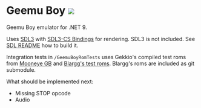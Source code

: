# Geemu Boy ![](https://github.com/jarkkopa/GeemuBoy/workflows/.NET%20Core/badge.svg?branch=build-action)
Geemu Boy emulator for .NET 9.

Uses [SDL3](https://www.libsdl.org/) with [SDL3-CS Bindings](https://www.nuget.org/packages/SDL3-CS) for rendering.
SDL3 is not included. See [SDL README](https://wiki.libsdl.org/SDL3/README) how to build it.

Integration tests in `/GeemuBoyRomTests` uses Gekkio's compiled test roms from [Mooneye GB](https://github.com/Gekkio/mooneye-gb)
and [Blargg's test roms](https://github.com/retrio/gb-test-roms). Blargg's roms are included as git submodule.

What should be implemented next:
- Missing STOP opcode
- Audio

